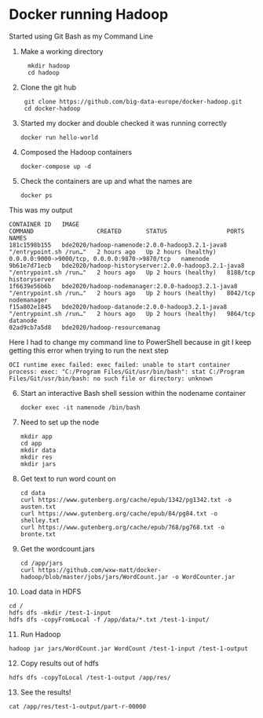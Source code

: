 # Docker running Hadoop

Started using Git Bash as my Command Line

1. Make a working directory
   ```
     mkdir hadoop
     cd hadoop 
   ```

2. Clone the git hub
   ```
    git clone https://github.com/big-data-europe/docker-hadoop.git
    cd docker-hadoop
   ```
   
3. Started my docker and double checked it was running correctly
   ```
   docker run hello-world 
   ```
   
4. Composed the Hadoop containers 
   ```
   docker-compose up -d
   ```

5. Check the containers are up and what the names are
   ```
   docker ps
   ```
This was my output
   
   ```
   CONTAINER ID   IMAGE                                                    COMMAND                  CREATED       STATUS                 PORTS                                            NAMES
   181c1598b155   bde2020/hadoop-namenode:2.0.0-hadoop3.2.1-java8          "/entrypoint.sh /run…"   2 hours ago   Up 2 hours (healthy)   0.0.0.0:9000->9000/tcp, 0.0.0.0:9870->9870/tcp   namenode
   9b61e7d71ecb   bde2020/hadoop-historyserver:2.0.0-hadoop3.2.1-java8     "/entrypoint.sh /run…"   2 hours ago   Up 2 hours (healthy)   8188/tcp                                         historyserver
   1f6639e56b6b   bde2020/hadoop-nodemanager:2.0.0-hadoop3.2.1-java8       "/entrypoint.sh /run…"   2 hours ago   Up 2 hours (healthy)   8042/tcp                                         nodemanager
   f15a802e1845   bde2020/hadoop-datanode:2.0.0-hadoop3.2.1-java8          "/entrypoint.sh /run…"   2 hours ago   Up 2 hours (healthy)   9864/tcp                                         datanode
   02ad9cb7a5d8   bde2020/hadoop-resourcemanag
   ```
Here I had to change my command line to PowerShell because in git I keep getting this error when trying to run the next step
   ```
   OCI runtime exec failed: exec failed: unable to start container process: exec: "C:/Program Files/Git/usr/bin/bash": stat C:/Program Files/Git/usr/bin/bash: no such file or directory: unknown
   ```
6. Start an interactive Bash shell session within the nodename container

   ```
   docker exec -it namenode /bin/bash
   ```

7. Need to set up the node

   ```
   mkdir app
   cd app
   mkdir data
   mkdir res
   mkdir jars
   ```

8. Get text to run word count on

   ```
   cd data
   curl https://www.gutenberg.org/cache/epub/1342/pg1342.txt -o austen.txt
   curl https://www.gutenberg.org/cache/epub/84/pg84.txt -o shelley.txt
   curl https://www.gutenberg.org/cache/epub/768/pg768.txt -o bronte.txt
   ```

9. Get the wordcount.jars

   ```
   cd /app/jars
   curl https://github.com/wxw-matt/docker-hadoop/blob/master/jobs/jars/WordCount.jar -o WordCounter.jar
   ```
   
10. Load data in HDFS

   ```
   cd /
   hdfs dfs -mkdir /test-1-input
   hdfs dfs -copyFromLocal -f /app/data/*.txt /test-1-input/
   ```
11. Run Hadoop

   ```
   hadoop jar jars/WordCount.jar WordCount /test-1-input /test-1-output
   ```

12. Copy results out of hdfs

   ```
   hdfs dfs -copyToLocal /test-1-output /app/res/
   ```

13. See the results!

   ```
   cat /app/res/test-1-output/part-r-00000
   ```
